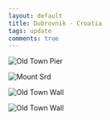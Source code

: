 ```yaml
---
layout: default
title: Dubrovnik - Croatia
tags: update
comments: true
---
```


![Old Town Pier](/assets/img/dubrovnik-boat-excursions.jpg)

![Mount Srd](/assets/img/dubrovnik-mount-srd.jpg)

![Old Town Wall](/assets/img/dubrovnik-old-town-wall-1.jpg)

![Old Town Wall](/assets/img/dubrovnik-old-town-wall-2.jpg)
